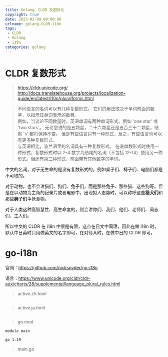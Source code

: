 ```yaml
---
title: Golang、CLDR 及国际化
copyright: true
date: 2023-02-09 00:00:00
urlname: golang-CLDR-i18n
tags: 
 - CLDR
 - Golang
 - i18n
categories: golang
---
```

# CLDR 复数形式 
> https://cldr.unicode.org/  
> http://docs.translatehouse.org/projects/localization-guide/en/latest/l10n/pluralforms.html

> 不同语言的名词可以有几种复数形式。 它们的用法取决于单词前面的数字，以指示该单词表示的数目。  
例如，当谈论不同数量时，英语单词有两种单词形式。例如 'one star' 或 'two stars'。 无论您说的是五颗星，二十六颗星还是五百三十二颗星，结尾 's' 都将保持不变。 但是有些语言只有一种形式，反之，有些语言也可以有更多种复数形式。  
与英语相比，波兰语里的名词具有三种复数形式。 在说单数形式时使用一种形式，复数形式时以 2-4 数字为结尾的名词（不包括 12-14）使用另一种形式。但还有第三种形式，前面带有其他数字的单词。

中文的名词，对于无生命的是没有复数形式的，例如桌子们、椅子们、电脑们都是不可取的。  

对于动物，也不会讲猫们、狗们、兔子们，而是那些兔子、那些猫、这些狗等。但是在以动物为主角的纪录片或者电影中，出现拟人态势时，可以称呼这些**猎犬们**和那些**狮子们**争抢食物。  

对于人类这种高智慧性、高生命度的，则会讲你们、我们、他们、老师们、同志们、工人们。  

所以中文的 CLDR 在 i18n 中很是有限，这点在日文中同理，因此在做 i18n 时，默认中日英时只用做英文的名字即可，在对待**人**时，在做中日的 CLDR 即可。
<!-- more -->


# go-i18n
官网：https://github.com/nicksnyder/go-i18n

语言：https://www.unicode.org/cldr/cldr-aux/charts/28/supplemental/language_plural_rules.html


> active.zh.toml
```toml

```

> active.ja.toml
```toml

```

> go.mod
``` text
module main

go 1.19
```

> main.go
```golang

```



